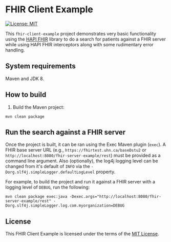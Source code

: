 # FHIR Client Example

[![License: MIT](https://img.shields.io/badge/License-MIT-blue.svg)](https://opensource.org/licenses/MIT)

This `fhir-client-example` project demonstrates very basic functionality using the [HAPI FHIR](http://hapifhir.io/) library
to do a search for patients against a FHIR server while using HAPI FHIR interceptors along with some rudimentary error handling.

## System requirements

Maven and JDK 8.

## How to build

1. Build the Maven project:

```
mvn clean package
```

## Run the search against a FHIR server

Once the project is built, it can be ran using the Exec Maven plugin (`exec`).
A FHIR base server URL (e.g., `https://fhirtest.uhn.ca/baseDstu2` or `http://localhost:8080/fhir-server-example/rest`) must be provided as a command line argument.
Also (optionally), the log4j logging level can be changed from it's default of `INFO` via the `-Dorg.slf4j.simpleLogger.defaultLogLevel` property.

For example, to build the project and run it against a FHIR server with a logging level of `DEBUG`, run the following:

```
mvn clean package exec:java -Dexec.args="http://localhost:8080/fhir-server-example/rest" -Dorg.slf4j.simpleLogger.log.com.myorganization=DEBUG
```

## License

This FHIR Client Example is licensed under the terms of the [MIT License](LICENSE.txt).